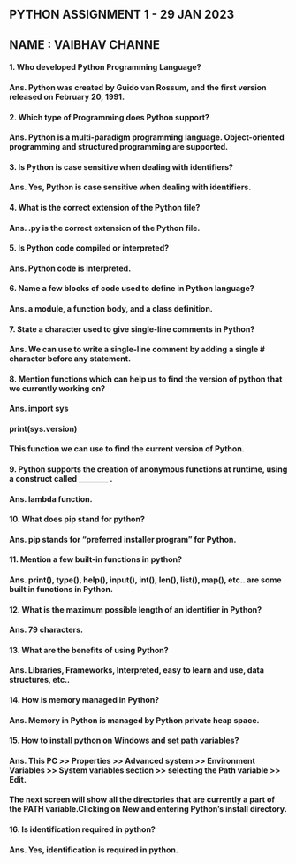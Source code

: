 ## PYTHON ASSIGNMENT 1 - 29 JAN 2023
## NAME : VAIBHAV CHANNE

#### 1.   Who developed Python Programming Language?
#### Ans. Python was created by Guido van Rossum, and the first version released on February 20, 1991.

#### 2.   Which type of Programming does Python support?
#### Ans. Python is a multi-paradigm programming language. Object-oriented programming and structured programming are supported.

#### 3.   Is Python is case sensitive when dealing with identifiers?
#### Ans. Yes, Python is case sensitive when dealing with identifiers.

#### 4.   What is the correct extension of the Python file?
#### Ans. .py is the correct extension of the Python file.

#### 5.   Is Python code compiled or interpreted? 
#### Ans. Python code is interpreted.

#### 6.   Name a few blocks of code used to define in Python language?
#### Ans. a module, a function body, and a class definition.

#### 7.   State a character used to give single-line comments in Python? 
#### Ans. We can use to write a single-line comment by adding a single # character before any statement.

#### 8.   Mention functions which can help us to find the version of python that we currently working on?
#### Ans. import sys
####      print(sys.version)
####      This function we can use to find the current version of Python.

#### 9.   Python supports the creation of anonymous functions at runtime, using a construct called ________ . 
#### Ans. lambda function.

#### 10.  What does pip stand for python?
#### Ans. pip stands for “preferred installer program” for Python.

#### 11.  Mention a few built-in functions in python?
#### Ans. print(), type(), help(), input(), int(), len(), list(), map(), etc.. are some built in functions in Python. 

#### 12.  What is the maximum possible length of an identifier in Python?
#### Ans. 79 characters.

#### 13.  What are the benefits of using Python? 
#### Ans. Libraries, Frameworks, Interpreted, easy to learn and use, data structures, etc..

#### 14.  How is memory managed in Python?
#### Ans. Memory in Python is managed by Python private heap space.

#### 15.  How to install python on Windows and set path variables?
#### Ans. This PC >> Properties >> Advanced system >> Environment Variables >> System variables section >> selecting the Path variable >> Edit. 
####      The next screen will show all the directories that are currently a part of the PATH  variable.Clicking on New and entering Python’s install directory.

#### 16.  Is identification required in python?
#### Ans. Yes, identification is required in python.


